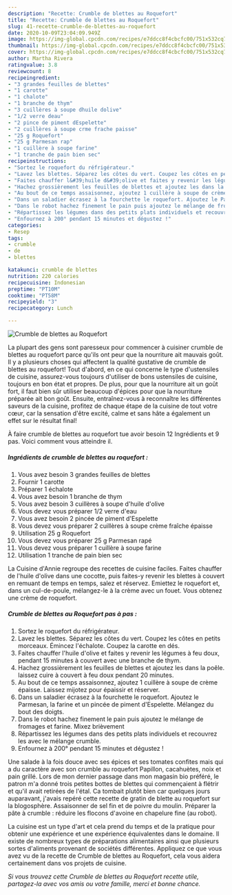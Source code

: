```yaml
---
description: "Recette: Crumble de blettes au Roquefort"
title: "Recette: Crumble de blettes au Roquefort"
slug: 41-recette-crumble-de-blettes-au-roquefort
date: 2020-10-09T23:04:09.949Z
image: https://img-global.cpcdn.com/recipes/e7ddcc8f4cbcfc00/751x532cq70/crumble-de-blettes-au-roquefort-photo-principale-de-la-recette.jpg
thumbnail: https://img-global.cpcdn.com/recipes/e7ddcc8f4cbcfc00/751x532cq70/crumble-de-blettes-au-roquefort-photo-principale-de-la-recette.jpg
cover: https://img-global.cpcdn.com/recipes/e7ddcc8f4cbcfc00/751x532cq70/crumble-de-blettes-au-roquefort-photo-principale-de-la-recette.jpg
author: Martha Rivera
ratingvalue: 3.8
reviewcount: 8
recipeingredient:
- "3 grandes feuilles de blettes"
- "1 carotte"
- "1 chalote"
- "1 branche de thym"
- "3 cuillères à soupe dhuile dolive"
- "1/2 verre deau"
- "2 pince de piment dEspelette"
- "2 cuillères à soupe crme frache paisse"
- "25 g Roquefort"
- "25 g Parmesan rap"
- "1 cuillère à soupe farine"
- "1 tranche de pain bien sec"
recipeinstructions:
- "Sortez le roquefort du réfrigérateur."
- "Lavez les blettes. Séparez les côtes du vert. Coupez les côtes en petits morceaux. Émincez l&#39;échalote. Coupez la carotte en dés."
- "Faites chauffer l&#39;huile d&#39;olive et faites y revenir les légumes à feu doux, pendant 15 minutes à couvert avec une branche de thym."
- "Hachez grossièrement les feuilles de blettes et ajoutez les dans la poêle. laissez cuire à couvert à feu doux pendant 20 minutes."
- "Au bout de ce temps assaisonnez, ajoutez 1 cuillère à soupe de crème épaisse. Laissez mijotez pour épaissir et réserver."
- "Dans un saladier écrasez à la fourchette le roquefort. Ajoutez le Parmesan, la farine et un pincée de piment d&#39;Espelette. Mélangez du bout des doigts."
- "Dans le robot hachez finement le pain puis ajoutez le mélange de fromages et farine. Mixez brièvement"
- "Répartissez les légumes dans des petits plats individuels et recouvrez les avec le mélange crumble."
- "Enfournez à 200° pendant 15 minutes et dégustez !"
categories:
- Resep
tags:
- crumble
- de
- blettes

katakunci: crumble de blettes 
nutrition: 220 calories
recipecuisine: Indonesian
preptime: "PT10M"
cooktime: "PT58M"
recipeyield: "3"
recipecategory: Lunch

---
```



![Crumble de blettes au Roquefort](https://img-global.cpcdn.com/recipes/e7ddcc8f4cbcfc00/751x532cq70/crumble-de-blettes-au-roquefort-photo-principale-de-la-recette.jpg)

La plupart des gens sont paresseux pour commencer à cuisiner crumble de blettes au roquefort parce qu'ils ont peur que la nourriture ait mauvais goût. Il y a plusieurs choses qui affectent la qualité gustative de crumble de blettes au roquefort! Tout d'abord, en ce qui concerne le type d'ustensiles de cuisine, assurez-vous toujours d'utiliser de bons ustensiles de cuisine, toujours en bon état et propres. De plus, pour que la nourriture ait un goût fort, il faut bien sûr utiliser beaucoup d'épices pour que la nourriture préparée ait bon goût. Ensuite, entraînez-vous à reconnaître les différentes saveurs de la cuisine, profitez de chaque étape de la cuisine de tout votre cœur, car la sensation d'être excité, calme et sans hâte a également un effet sur le résultat final!

<!--inarticleads1-->

À faire crumble de blettes au roquefort tue avoir besoin 12 Ingrédients et 9 pas. Voici comment vous atteindre il.

##### Ingrédients de crumble de blettes au roquefort :

1. Vous avez besoin 3 grandes feuilles de blettes
1. Fournir 1 carotte
1. Préparer 1 échalote
1. Vous avez besoin 1 branche de thym
1. Vous avez besoin 3 cuillères à soupe d&#39;huile d&#39;olive
1. Vous devez vous préparer 1/2 verre d&#39;eau
1. Vous avez besoin 2 pincée de piment d&#39;Espelette
1. Vous devez vous préparer 2 cuillères à soupe crème fraîche épaisse
1. Utilisation 25 g Roquefort
1. Vous devez vous préparer 25 g Parmesan rapé
1. Vous devez vous préparer 1 cuillère à soupe farine
1. Utilisation 1 tranche de pain bien sec


La Cuisine d&#39;Annie regroupe des recettes de cuisine faciles. Faites chauffer de l&#39;huile d&#39;olive dans une cocotte, puis faites-y revenir les blettes à couvert en remuant de temps en temps, salez et réservez. Emiettez le roquefort et, dans un cul-de-poule, mélangez-le à la crème avec un fouet. Vous obtenez une crème de roquefort. 

<!--inarticleads2-->

##### Crumble de blettes au Roquefort pas à pas :

1. Sortez le roquefort du réfrigérateur.
1. Lavez les blettes. Séparez les côtes du vert. Coupez les côtes en petits morceaux. Émincez l&#39;échalote. Coupez la carotte en dés.
1. Faites chauffer l&#39;huile d&#39;olive et faites y revenir les légumes à feu doux, pendant 15 minutes à couvert avec une branche de thym.
1. Hachez grossièrement les feuilles de blettes et ajoutez les dans la poêle. laissez cuire à couvert à feu doux pendant 20 minutes.
1. Au bout de ce temps assaisonnez, ajoutez 1 cuillère à soupe de crème épaisse. Laissez mijotez pour épaissir et réserver.
1. Dans un saladier écrasez à la fourchette le roquefort. Ajoutez le Parmesan, la farine et un pincée de piment d&#39;Espelette. Mélangez du bout des doigts.
1. Dans le robot hachez finement le pain puis ajoutez le mélange de fromages et farine. Mixez brièvement
1. Répartissez les légumes dans des petits plats individuels et recouvrez les avec le mélange crumble.
1. Enfournez à 200° pendant 15 minutes et dégustez !


Une salade à la fois douce avec ses épices et ses tomates confites mais qui a du caractère avec son crumble au roquefort Papillon, cacahuètes, noix et pain grillé. Lors de mon dernier passage dans mon magasin bio préféré, le patron m&#39;a donné trois petites bottes de blettes qui commençaient à flétrir et qu&#39;il avait retirées de l&#39;étal. Ca tombait plutôt bien car quelques jours auparavant, j&#39;avais repéré cette recette de gratin de blette au roquefort sur la blogosphère. Assaisonner de sel fin et de poivre du moulin. Préparer la pâte à crumble : réduire les flocons d&#39;avoine en chapelure fine (au robot). 

<!--inarticleads1-->

<p>
La cuisine est un type d'art et cela prend du temps et de la pratique pour obtenir une expérience et une expérience équivalentes dans le domaine. Il existe de nombreux types de préparations alimentaires ainsi que plusieurs sortes d'aliments provenant de sociétés différentes. Appliquez ce que vous avez vu de la recette de Crumble de blettes au Roquefort, cela vous aidera certainement dans vos projets de cuisine.
</p>

<p>
<i>Si vous trouvez cette Crumble de blettes au Roquefort recette utile, partagez-la avec vos amis ou votre famille, merci et bonne chance.</i>
</p>
